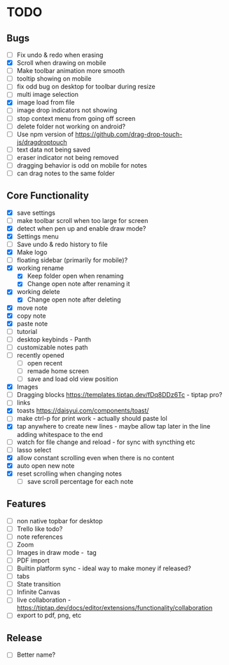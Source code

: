 # TODO

## Bugs

-   [ ] Fix undo & redo when erasing
-   [x] Scroll when drawing on mobile
-   [ ] Make toolbar animation more smooth
-   [ ] tooltip showing on mobile
-   [ ] fix odd bug on desktop for toolbar during resize
-   [ ] multi image selection
-   [x] image load from file
-   [ ] image drop indicators not showing
-   [ ] stop context menu from going off screen
-   [ ] delete folder not working on android?
-   [ ] Use npm version of https://github.com/drag-drop-touch-js/dragdroptouch
-   [ ] text data not being saved
-   [ ] eraser indicator not being removed
-   [ ] dragging behavior is odd on mobile for notes
-   [ ] can drag notes to the same folder

## Core Functionality

-   [x] save settings
-   [ ] make toolbar scroll when too large for screen
-   [x] detect when pen up and enable draw mode?
-   [x] Settings menu
-   [ ] Save undo & redo history to file
-   [x] Make logo
-   [ ] floating sidebar (primarily for mobile)?
-   [x] working rename
    -   [x] Keep folder open when renaming
    -   [x] Change open note after renaming it
-   [x] working delete
    -   [x] Change open note after deleting
-   [x] move note
-   [x] copy note
-   [x] paste note
-   [ ] tutorial
-   [ ] desktop keybinds - Panth
-   [ ] customizable notes path
-   [ ] recently opened
    -   [ ] open recent
    -   [ ] remade home screen
    -   [ ] save and load old view position
-   [x] Images
-   [ ] Dragging blocks https://templates.tiptap.dev/fDq8DDz6Tc - tiptap pro?
-   [ ] links
-   [x] toasts https://daisyui.com/components/toast/
-   [ ] make ctrl-p for print work - actually should paste lol
-   [x] tap anywhere to create new lines - maybe allow tap later in the line adding whitespace to the end
-   [ ] watch for file change and reload - for sync with syncthing etc
-   [ ] lasso select
-   [x] allow constant scrolling even when there is no content
-   [x] auto open new note
-   [x] reset scrolling when changing notes
    -   [ ] save scroll percentage for each note

## Features

-   [ ] non native topbar for desktop
-   [ ] Trello like todo?
-   [ ] note references
-   [ ] Zoom
-   [ ] Images in draw mode - <image> tag
-   [ ] PDF import
-   [ ] Builtin platform sync - ideal way to make money if released?
-   [ ] tabs
-   [ ] State transition
-   [ ] Infinite Canvas
-   [ ] live collaboration - https://tiptap.dev/docs/editor/extensions/functionality/collaboration
-   [ ] export to pdf, png, etc

## Release

-   [ ] Better name?
